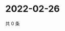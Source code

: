 # 2022-02-26

共 0 条

<!-- BEGIN WEIBO -->
<!-- 最后更新时间 Sat Feb 26 2022 10:27:15 GMT+0800 (China Standard Time) -->

<!-- END WEIBO -->
